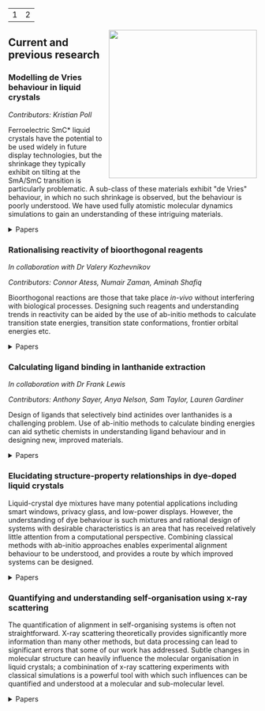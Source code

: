 
<!--[//]: # (comment)-->

<!--[//]: # (# Header 1; ## Header 2; etc.)-->

<!--[//]: # (- Bulleted list; 1. Numbered list)-->

<!--[//]: # (**Bold**; _Italic_; `Code`)-->

<!--[//]: # ( [Link](url); ![Image](src) )-->
<table style="width: 100%; border: none; text-align: right">
  <tr>
    <td>1
    </td>
    <td>2
    </td>
  </tr>
 </table>
  
<img width="300" src="https://pubs.rsc.org/en/Image/Get?imageInfo.ImageType=GA&imageInfo.ImageIdentifier.ManuscriptID=D1MA00714A&imageInfo.ImageIdentifier.Year=2022" style="float: right">

## Current and previous research
### Modelling de Vries behaviour in liquid crystals
_Contributors: Kristian Poll_

Ferroelectric SmC* liquid crystals have the potential to be used widely in future display technologies, but the shrinkage they typically exhibit on tilting at the SmA/SmC transition is particularly problematic. A sub-class of these materials exhibit "de Vries" behaviour, in which no such shrinkage is observed, but the behaviour is poorly understood. We have used fully atomistic molecular dynamics simulations to gain an understanding of these intriguing materials.

<details>
  <summary>Papers</summary>

  <a href ="https://doi.org/10.1039/D1MA00714A">Sub-layer rationale of anomalous layer-shrinkage from atomistic simulations of a fluorinated mesogen<br><em>Mater. Adv.</em>, 2022, <strong>3</strong>, 1212-1223</a>

  <p align="center">
  <img width="300" src="https://pubs.rsc.org/en/Image/Get?imageInfo.ImageType=GA&imageInfo.ImageIdentifier.ManuscriptID=D1MA00714A&imageInfo.ImageIdentifier.Year=2022">
  </p>  
  
  <a href = "https://doi.org/10.1039/D0TC02898C">An insight into de Vries behaviour of smectic liquid crystals from atomistic molecular dynamics simulations<br><em>J. Mater. Chem. C</em>, 2020 ,<strong>8</strong> , 13040-13052</a> 

  <p align="center">
  <img width="300" src="https://pubs.rsc.org/en/Image/Get?imageInfo.ImageType=GA&imageInfo.ImageIdentifier.ManuscriptID=D0TC02898C&imageInfo.ImageIdentifier.Year=2020">
  </p>

</details>

### Rationalising reactivity of bioorthogonal reagents
_In collaboration with Dr Valery Kozhevnikov_

_Contributors: Connor Atess, Numair Zaman, Aminah Shafiq_

Bioorthogonal reactions are those that take place <em>in-vivo</em> without interfering with biological processes. Designing such reagents and understanding trends in reactivity can be aided by the use of ab-initio methods to calculate transition state energies, transition state conformations, frontier orbital energies etc.

<details>
  <summary>Papers</summary>

  <a href ="https://doi.org/10.1039/C9CC06828G">Iridium(iii) complexes of 1,2,4-triazines as potential bioorthogonal reagents: metal coordination facilitates luminogenic reaction with strained cyclooctynes<br><em>Chem. Commun.</em>, 2019, <strong>55</strong> , 14283-14286</a> 

  <p align="center">
  <img width="300" src="https://pubs.rsc.org/en/Image/Get?imageInfo.ImageType=GA&imageInfo.ImageIdentifier.ManuscriptID=C9CC06828G&imageInfo.ImageIdentifier.Year=2019">
  </p>
</details>

### Calculating ligand binding in lanthanide extraction
_In collaboration with Dr Frank Lewis_

_Contributors: Anthony Sayer, Anya Nelson, Sam Taylor, Lauren Gardiner_

Design of ligands that selectively bind actinides over lanthanides is a challenging problem. Use of ab-initio methods to calculate binding energies can aid sythetic chemists in understanding ligand behaviour and in designing new, improved materials.

<details>
  <summary>Papers</summary>

  <a href ="https://doi.org/10.1002/chem.201903685">Exploring the Subtle Effect of Aliphatic Ring Size on Minor Actinide-Extraction Properties and Metal Ion Speciation in Bis-1,2,4-Triazine Ligands<br><em>Chem. Eur. J.</em>, 2020, <strong>26</strong> , 428-437</a> 

  <p align="center">
  <img width="300" src="https://chemistry-europe.onlinelibrary.wiley.com/cms/asset/ce3c2eea-b92a-44a5-8c1b-8763b35e2a5a/chem201903685-toc-0001-m.jpg">
  </p>
</details>

### Elucidating structure-property relationships in dye-doped liquid crystals

Liquid-crystal dye mixtures have many potential applications including smart windows, privacy glass, and low-power displays. However, the understanding of dye behaviour is such mixtures and rational design of systems with desirable characteristics is an area that has received relatively little attention from a computational perspective. Combining classical methods with ab-initio approaches enables experimental alignment behaviour to be understood, and provides a route by which improved systems can be designed.

<details>
  <summary>Papers</summary>

  <a href ="https://doi.org/10.1080/02678292.2017.1333639">
    Guest–host systems containing anthraquinone dyes with multiple visible transitions giving positive and negative dichroic order parameters: an assessment of principal molecular axes and computational methods
    <br><em>Liq. Cryst.</em>, 2017, <strong>44</strong>, 2029-2045</a> 

  <p align="center">
  <img width="300" src="https://www.tandfonline.com/na101/home/literatum/publisher/tandf/journals/content/tlct20/2017/tlct20.v044.i12-13/02678292.2017.1333639/20171116/images/medium/tlct_a_1333639_uf0001_oc.jpg">
  </p>
    
  <a href ="https://doi.org/10.1002/chem.201700055">
    Photoswitching of Dihydroazulene Derivatives in Liquid-Crystalline Host Systems
    <br><em>Chem. Eur. J.</em>, 2017, <strong>23</strong> , 5090-5103</a> 

  <p align="center">
  <img width="300" src="https://chemistry-europe.onlinelibrary.wiley.com/cms/asset/5e8c6e66-79af-4c2e-9c76-dc034d92cb58/chem201700055-toc-0001-m.jpg">
  </p>    
    
  <a href ="https://doi.org/10.1039/C6CP05979A">
    Principal molecular axis and transition dipole moment orientations in liquid crystal systems: an assessment based on studies of guest anthraquinone dyes in a nematic host
    <br><em>Phys. Chem. Chem. Phys.</em>, 2017, <strong>19</strong>, 813-827</a> 

  <p align="center">
  <img width="300" src="https://pubs.rsc.org/en/Image/Get?imageInfo.ImageType=GA&imageInfo.ImageIdentifier.ManuscriptID=C6CP05979A&imageInfo.ImageIdentifier.Year=2017">
  </p>
 
  <a href ="https://doi.org/10.1080/02678292.2016.1189613">
    Dyes as guests in ordered systems: current understanding and future directions
    <br><em>Liq. Cryst.</em>, 2016, <strong>43</strong>, 2363-2374</a> 

  <p align="center">
  <img width="300" src="https://www.tandfonline.com/na101/home/literatum/publisher/tandf/journals/content/tlct20/2016/tlct20.v043.i13-15/02678292.2016.1189613/20170131/images/medium/tlct_a_1189613_uf0001_oc.jpg">
  </p>

  <a href ="https://doi.org/10.1039/C6CP03823A">
    Experimental and molecular dynamics studies of anthraquinone dyes in a nematic liquid-crystal host: a rationale for observed alignment trends
    <br><em>Phys. Chem. Chem. Phys.</em>, 2016, <strong>18</strong> , 20651-20663</a> 

  <p align="center">
  <img width="300" src="https://pubs.rsc.org/en/Image/Get?imageInfo.ImageType=GA&imageInfo.ImageIdentifier.ManuscriptID=C6CP03823A&imageInfo.ImageIdentifier.Year=2016">
  </p>

    
  <a href ="https://doi.org/10.1021/acs.jpcc.6b03607">
    Molecular Design Parameters of Anthraquinone Dyes for Guest–Host Liquid-Crystal Applications: Experimental and Computational Studies of Spectroscopy, Structure, and Stability
    <br><em>J. Phys. Chem. C</em>, 2016, <strong>120</strong>, 11151–11162</a> 

  <p align="center">
  <img width="300" src="https://pubs.acs.org/cms/10.1021/acs.jpcc.6b03607/asset/images/medium/jp-2016-03607a_0019.gif">
  </p>
  
  <a href ="https://doi.org/10.1002/chem.201406372">
    Dyes in Liquid Crystals: Experimental and Computational Studies of a Guest–Host System Based on a Combined DFT and MD Approach
    <br><em>Chem. Eur. J.</em>, 2015, <strong>21</strong> , 10123-10130</a> 

  <p align="center">
  <img width="300" src="https://chemistry-europe.onlinelibrary.wiley.com/cms/asset/08f351de-9437-4f32-b3ef-5eb92b21b09d/mcontent.jpg">
  </p>
</details>

### Quantifying and understanding self-organisation using x-ray scattering

The quantification of alignment in self-organising systems is often not straightforward. X-ray scattering theoretically provides significantly more information than many other methods, but data processing can lead to significant errors that some of our work has addressed. Subtle changes in molecular structure can heavily influence the molecular organisation in liquid crystals; a combinination of x-ray scattering experiments with classical simulations is a powerful tool with which such influences can be quantified and understood at a molecular and sub-molecular level.

<details>
  <summary>Papers</summary>

  <a href ="https://doi.org/10.1039/C9SM01527B">
    Shape segregation in molecular organisation: a combined X-ray scattering and molecular dynamics study of smectic liquid crystals
    <br><em>Soft Matter</em>, 2019, <strong>15</strong>, 7722-7732</a> 

  <p align="center">
  <img width="300" src="https://pubs.rsc.org/en/Image/Get?imageInfo.ImageType=GA&imageInfo.ImageIdentifier.ManuscriptID=C9SM01527B&imageInfo.ImageIdentifier.Year=2019">
  </p>
  
  <a href ="https://doi.org/10.1080/02678292.2018.1455227">
    Considerations in the determination of orientational order parameters from X-ray scattering experiments
    <br><em>Liq. Cryst.</em>, 2017, <strong>46</strong>, 11-24</a> 

  <p align="center">
  <img width="300" src="https://www.tandfonline.com/na101/home/literatum/publisher/tandf/journals/content/tlct20/2019/tlct20.v046.i01/02678292.2018.1455227/20190218/images/medium/tlct_a_1455227_uf0001_b.gif">
  </p>

</details>
  
<!--
  <a href ="">
    
    <br></a> 

  <p align="center">
  <img width="300" src="">
  </p>
-->
